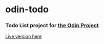 # odin-todo
### Todo List project for [the Odin Project](https://www.theodinproject.com/lessons/node-path-javascript-todo-list)
[Live version here](https://xandernesta.github.io/odin-todo/)

